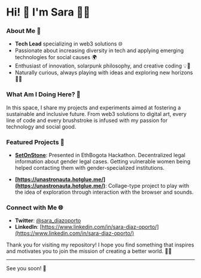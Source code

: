 # Hi! 👋 I'm Sara 🚀✨

### About Me 🌟

- **Tech Lead** specializing in web3 solutions 🌐
- Passionate about increasing diversity in tech and applying emerging technologies for social causes 🌍
- Enthusiast of innovation, solarpunk philosophy, and creative coding 💡🎨
- Naturally curious, always playing with ideas and exploring new horizons 🧠🔭

### What Am I Doing Here? 🤔

In this space, I share my projects and experiments aimed at fostering a sustainable and inclusive future. From web3 solutions to digital art, every line of code and every brushstroke is infused with my passion for technology and social good.

### Featured Projects 🚀

- **[SetOnStone](https://ethglobal.com/showcase/setonstone-uvbot)**: Presented in EthBogota Hackathon. Decentralized legal information about gender legal cases. Getting vulnerable women being helped contacting them with gender-specialized institutions.

- **[https://unastronauta.hotglue.me/](https://unastronauta.hotglue.me/)**: Collage-type project to play with the idea of exploration through interaction with the browser and sounds.

### Connect with Me 🌐

- **Twitter**: [@sara_diazoporto](https://twitter.com/sara_diazoporto)
- **LinkedIn**: [https://www.linkedin.com/in/sara-diaz-oporto/](https://www.linkedin.com/in/sara-diaz-oporto/)

Thank you for visiting my repository! I hope you find something that inspires and motivates you to join the mission of creating a better world. 🌱💫

---

See you soon! 👋
